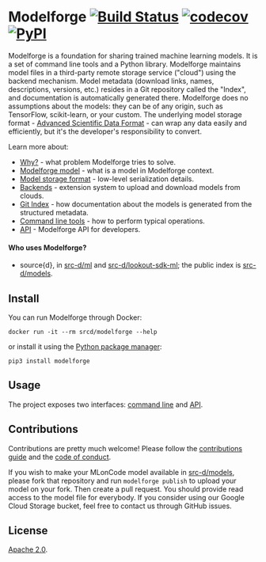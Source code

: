 # Modelforge [![Build Status](https://travis-ci.org/src-d/modelforge.svg)](https://travis-ci.org/src-d/modelforge) [![codecov](https://codecov.io/github/src-d/modelforge/coverage.svg)](https://codecov.io/gh/src-d/modelforge) [![PyPI](https://img.shields.io/pypi/v/modelforge.svg)](https://pypi.python.org/pypi/modelforge)

Modelforge is a foundation for sharing trained machine learning models. It is a set of command line
tools and a Python library. Modelforge maintains model files in a third-party remote storage service
("cloud") using the backend mechanism. Model metadata (download links, names, descriptions, versions,
etc.) resides in a Git repository called the "Index", and documentation is automatically generated
there. Modelforge does no assumptions about the models: they can be of any origin, such as TensorFlow,
scikit-learn, or your custom. The underlying model storage format -
[Advanced Scientific Data Format](https://github.com/spacetelescope/asdf) - can wrap any data
easily and efficiently, but it's the developer's responsibility to convert.

Learn more about:

* [Why?](doc/why.md) - what problem Modelforge tries to solve.
* [Modelforge model](doc/model.md) - what is a model in Modelforge context.
* [Model storage format](doc/model_storage_format.md) - low-level serialization details.
* [Backends](doc/backends.md) - extension system to upload and download models from clouds.
* [Git Index](doc/git_index.md) - how documentation about the models is generated from the structured metadata.
* [Command line tools](doc/cmdline.md) - how to perform typical operations.
* [API](doc/api.md) - Modelforge API for developers.

#### Who uses Modelforge?

* source{d}, in [src-d/ml](https://github.com/src-d/ml) and [src-d/lookout-sdk-ml](https://github.com/src-d/lookout-sdk-ml); the public index is [src-d/models](https://github.com/src-d/models).

## Install

You can run Modelforge through Docker:
```
docker run -it --rm srcd/modelforge --help
```

or install it using the [Python package manager](https://github.com/pypa/pip):

```
pip3 install modelforge
```

## Usage

The project exposes two interfaces: [command line](doc/cmdline.md) and [API](doc/api.md).

## Contributions
Contributions are pretty much welcome! Please follow the [contributions guide](doc/contributing.md)
and the [code of conduct](doc/code_of_conduct.md).

If you wish to make your MLonCode model available in [src-d/models](https://github.com/src-d/models),
please  fork that repository and run `modelforge publish` to upload your model on your fork. Then
create a pull request. You should provide read access to the model file for everybody. If you
consider using our Google Cloud Storage bucket, feel free to contact us through GitHub issues.

## License

[Apache 2.0](LICENSE).
